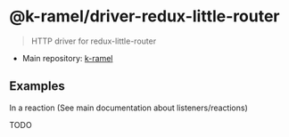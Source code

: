 # @k-ramel/driver-redux-little-router
> HTTP driver for redux-little-router

 - Main repository: [k-ramel](https://github.com/alakarteio/k-ramel)

## Examples
In a reaction (See main documentation about listeners/reactions)

TODO
